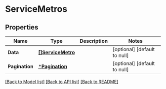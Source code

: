 # ServiceMetros

## Properties
Name | Type | Description | Notes
------------ | ------------- | ------------- | -------------
**Data** | [**[]ServiceMetro**](ServiceMetro.md) |  | [optional] [default to null]
**Pagination** | [***Pagination**](Pagination.md) |  | [optional] [default to null]

[[Back to Model list]](../README.md#documentation-for-models) [[Back to API list]](../README.md#documentation-for-api-endpoints) [[Back to README]](../README.md)

